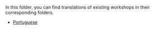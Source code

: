 In this folder, you can find translations of existing workshops in their corresponding folders.

- [Portuguese](./pt-br/README.md)